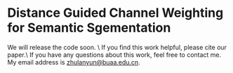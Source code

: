 # Distance Guided Channel Weighting for Semantic Sgementation
We will release the code soon. \\
If you find this work helpful, please cite our paper.\\
If you have any questions about this work, feel free to contact me. My email address is zhulanyun@buaa.edu.cn.
